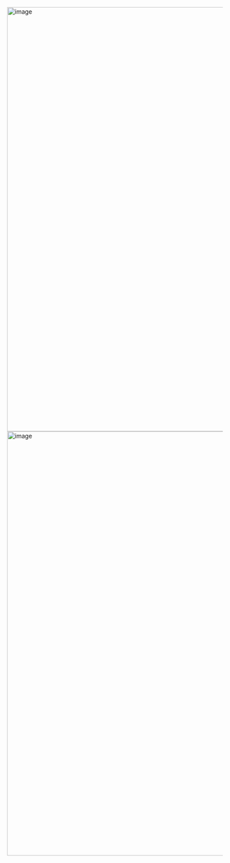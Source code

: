 <img width="1617" height="988" alt="image" src="https://github.com/user-attachments/assets/cb6a7e0f-f6d4-4df8-8bca-7fa99d7abaf0" />
<img width="1617" height="988" alt="image" src="https://github.com/user-attachments/assets/65bc2d46-1521-4d3b-9fef-66289d784739" />
